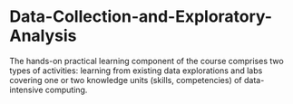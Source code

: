# Data-Collection-and-Exploratory-Analysis
The hands-on practical learning component of the course comprises two types of activities: learning from existing data explorations and labs covering one or two knowledge units (skills, competencies) of data-intensive computing.
